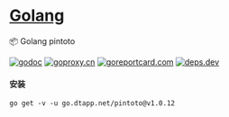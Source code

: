 <h1>
<a href="https://www.dtapp.net/">Golang</a>
</h1>

📦 Golang pintoto

[comment]: <> (go)
[![godoc](https://pkg.go.dev/badge/go.dtapp.net/pintoto?status.svg)](https://pkg.go.dev/go.dtapp.net/pintoto)
[![goproxy.cn](https://goproxy.cn/stats/go.dtapp.net/pintoto/badges/download-count.svg)](https://goproxy.cn/stats/go.dtapp.net/pintoto)
[![goreportcard.com](https://goreportcard.com/badge/go.dtapp.net/pintoto)](https://goreportcard.com/report/go.dtapp.net/pintoto)
[![deps.dev](https://img.shields.io/badge/deps-go-red.svg)](https://deps.dev/go/go.dtapp.net%2Fpintoto)

#### 安装

```shell
go get -v -u go.dtapp.net/pintoto@v1.0.12
```
